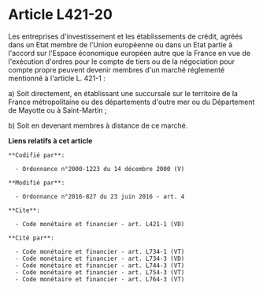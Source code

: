 # Article L421-20

Les entreprises d'investissement et les établissements de crédit, agréés dans un Etat membre de l'Union européenne ou dans un
Etat partie à l'accord sur l'Espace économique européen autre que la France en vue de l'exécution d'ordres pour le compte de
tiers ou de la négociation pour compte propre peuvent devenir membres d'un marché réglementé mentionné à l'article L.
421-1 : 

a) Soit directement, en établissant une succursale sur le territoire de la France métropolitaine ou des départements d'outre
mer ou du Département de Mayotte ou à Saint-Martin ; 

b) Soit en devenant membres à distance de ce marché.

**Liens relatifs à cet article**

	**Codifié par**:

	  - Ordonnance n°2000-1223 du 14 décembre 2000 (V)

	**Modifié par**:

	  - Ordonnance n°2016-827 du 23 juin 2016 - art. 4

	**Cite**:

	  - Code monétaire et financier - art. L421-1 (VD)

	**Cité par**:

	  - Code monétaire et financier - art. L734-1 (VT)
	  - Code monétaire et financier - art. L734-3 (VD)
	  - Code monétaire et financier - art. L744-3 (VT)
	  - Code monétaire et financier - art. L754-3 (VT)
	  - Code monétaire et financier - art. L764-3 (VT)
